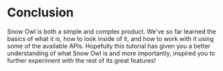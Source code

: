 # Conclusion 

Snow Owl is both a simple and complex product. We’ve so far learned the basics of what it is, how to look inside of it, and how to work with it using some of the available APIs. Hopefully this tutorial has given you a better understanding of what Snow Owl is and more importantly, inspired you to further experiment with the rest of its great features!